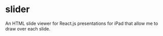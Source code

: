 # slider
An HTML slide viewer for React.js presentations for iPad that allow me to draw over each slide.
